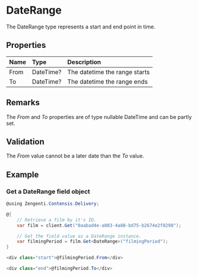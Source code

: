 # DateRange

The DateRange type represents a start and end point in time.

## Properties

| Name | Type | Description |
| :--- | :--- | :---------- |
| From | DateTime? | The datetime the range starts |
| To | DateTime? | The datetime the range ends |

## Remarks

The *From* and *To* properties are of type nullable DateTime and can be partly set.

## Validation

The *From* value cannot be a later date than the *To* value.

## Example

### Get a DateRange field object

```cs
@using Zengenti.Contensis.Delivery;

@{
    // Retrieve a film by it's ID.
    var film = client.Get("0aabad4e-a083-4a88-bd75-b2674e2f8298");

    // Get the field value as a DateRange instance.
    var filmingPeriod = film.Get<DateRange>("filmingPeriod");
}

<div class="start">@filmingPeriod.From</div>

<div class="end">@filmingPeriod.To</div>
```
